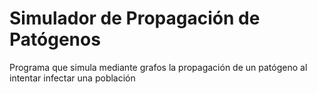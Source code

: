 # Simulador de Propagación de Patógenos 
Programa que simula mediante grafos la propagación de un patógeno al intentar infectar una población

